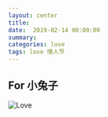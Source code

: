 ```yaml
---
layout: center
title:  
date:  2019-02-14 00:00:00
summary:
categories: love
tags: love 情人节
---
```

## For 小兔子

![Love](https://img.alicdn.com/tfs/TB1gxmXGr2pK1RjSZFsXXaNlXXa-3707-2080.jpg)
